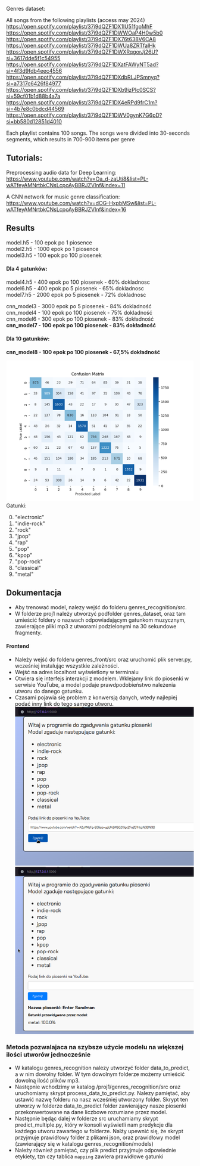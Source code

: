 Genres dataset:

All songs from the following playlists (access may 2024)  
https://open.spotify.com/playlist/37i9dQZF1DX1lU51fgoMhF  
https://open.spotify.com/playlist/37i9dQZF1DWWOaP4H0w5b0  
https://open.spotify.com/playlist/37i9dQZF1DX76t638V6CA8  
https://open.spotify.com/playlist/37i9dQZF1DWUa8ZRTfalHk
https://open.spotify.com/playlist/37i9dQZF1DWXRqgorJj26U?si=3617dde5f1c54955  
https://open.spotify.com/playlist/37i9dQZF1DXatFAWyNT5ad?si=4f3d9fdb4eec4556  
https://open.spotify.com/playlist/37i9dQZF1DXdbRLJPSmnyq?si=a7317c6426f84977  
https://open.spotify.com/playlist/37i9dQZF1DXb9izPIc0SCS?si=59cf01b1d88b4a7a  
https://open.spotify.com/playlist/37i9dQZF1DX4eRPd9frC1m?si=4b7e8c0bdcd44569  
https://open.spotify.com/playlist/37i9dQZF1DWV0gynK7G6pD?si=bb580d12851d4010  


Each playlist contains 100 songs. The songs were divided into 30-seconds  segments, which results in 700-900 items per genre


## Tutorials: ##
Preprocessing audio data for Deep Learning:  
https://www.youtube.com/watch?v=Oa_d-zaUti8&list=PL-wATfeyAMNrtbkCNsLcpoAyBBRJZVlnf&index=11

A CNN network for music genre classification:  
https://www.youtube.com/watch?v=dOG-HxpbMSw&list=PL-wATfeyAMNrtbkCNsLcpoAyBBRJZVlnf&index=16

## Results
model.h5 - 100 epok po 1 piosence  
model2.h5 - 1000 epok po 1 piosence  
model3.h5 - 100 epok po 100 piosenek  
#### Dla 4 gatunków:
model4.h5 - 400 epok po 100 piosenek  - 60% dokladnosc  
model6.h5 - 400 epok po 5 piosenek - 65% dokladnosc  
model7.h5 - 2000 epok po 5 piosenek - 72% dokladnosc

cnn_model3 - 3000 epok po 5 piosenek - 84% dokladność  
cnn_model4 - 100 epok po 100 piosenek - 75% dokladność  
cnn_model6 - 300 epok po 100 piosenek - 83% dokładność  
**cnn_model7 - 100 epok po 100 piosenek - 83% dokładność**


#### Dla 10 gatunków:
**cnn_model8 - 100 epok po 100 piosenek - 67,5% dokładność**

![confusion matrix](genres_recognition/plots/confusion_matrix_8.png)  
Gatunki:


0. "electronic"
1. "indie-rock"
2. "rock"
3. "jpop"
4. "rap"
5. "pop"
6. "kpop"
7. "pop-rock"
8. "classical"
9. "metal"



## Dokumentacja

* Aby trenować model, nalezy wejść do folderu genres_recognition/src.  
* W folderze proj1 należy utworzyć podfolder genres_dataset, oraz tam umieścić foldery o nazwach odpowiadającym
gatunkom muzycznym, zawierające pliki mp3 z utworami podzielonymi na 30 sekundowe fragmenty.  

#### Frontend
* Należy wejść do folderu genres_front/src oraz uruchomić plik server.py,
 wcześniej instalując wszystkie zależności.
* Wejść na adres localhost wyświetlony w terminalu
* Otwiera się interfejs interakcji z modelem. Wklejamy link do piosenki
w serwisie YouTube, a model podaje prawdpodobieństwo należenia utworu
do danego gatunku.
* Czasami pojawia się problem z konwersją danych, wtedy najlepiej podać
inny link do tego samego utworu.
![Screenshot](ss1.png)
![Screenshot](ss2.png)


### Metoda pozwalajaca na szybsze użycie modelu na większej ilości utworów jednocześnie
* W katalogu genres_recognition nalezy utworzyć folder data_to_predict, a w nim dowolny folder. W tym dowolnym folderze możemy umieścić dowolną ilość plików mp3.
* Następnie wchodzimy w katalog /proj1/genres_recognition/src oraz uruchomiamy skrypt process_data_to_predict.py. Nalezy pamiętać, aby ustawić nazwę folderu na nasz wcześniej utworzony folder. Skrypt ten utworzy w folderze data_to_predict folder zawierający nasze piosenki przekonwertowane na dane liczbowe rozumiane przez model.
* Następnie będąc dalej w folderze src uruchamiamy skrypt predict_multiple.py, który w konsoli wyświetli nam predykcje dla każdego utworu zawartego w folderze. Nalży upewnić się, że skrypt przyjmuje prawidłowy folder z plikami json, oraz prawidłowy model (zawierający się w katalogu genres_recognition/models)
* Należy również pamiętać, czy plik predict przyjmuje odpowiednie etykiety,
tzn czy tablica `mapping` zawiera prawidłowe gatunki